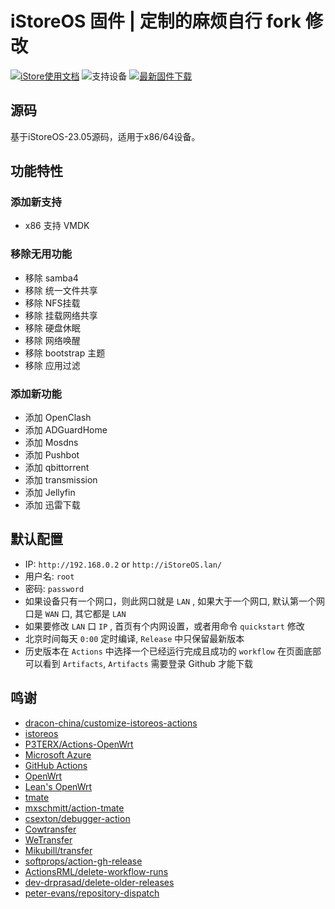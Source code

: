 # iStoreOS 固件 | 定制的麻烦自行 fork 修改

[![iStore使用文档](https://img.shields.io/badge/使用文档-iStore%20OS-brightgreen?style=flat-square)](https://doc.linkease.com/zh/guide/istoreos)  ![支持设备](https://img.shields.io/badge/支持设备-x86/64-blue.svg?style=flat-square)  [![最新固件下载](https://img.shields.io/github/v/release/innmonkey/Build-iStoreOS?style=flat-square&label=最新固件下载)](../../releases/latest)

## 源码

基于iStoreOS-23.05源码，适用于x86/64设备。

## 功能特性

### 添加新支持
- x86 支持 VMDK

### 移除无用功能
- 移除 samba4
- 移除 统一文件共享
- 移除 NFS挂载
- 移除 挂载网络共享
- 移除 硬盘休眠
- 移除 网络唤醒
- 移除 bootstrap 主题
- 移除 应用过滤
  
### 添加新功能
- 添加 OpenClash
- 添加 ADGuardHome
- 添加 Mosdns
- 添加 Pushbot
- 添加 qbittorrent
- 添加 transmission
- 添加 Jellyfin
- 添加 迅雷下载


## 默认配置

- IP: `http://192.168.0.2` or `http://iStoreOS.lan/`
- 用户名: `root`
- 密码: `password`
- 如果设备只有一个网口，则此网口就是 `LAN` , 如果大于一个网口, 默认第一个网口是 `WAN` 口, 其它都是 `LAN`
- 如果要修改 `LAN` 口 `IP` , 首页有个内网设置，或者用命令 `quickstart` 修改
- 北京时间每天 `0:00` 定时编译, `Release` 中只保留最新版本
- 历史版本在 `Actions` 中选择一个已经运行完成且成功的 `workflow` 在页面底部可以看到 `Artifacts`, `Artifacts` 需要登录 Github 才能下载


## 鸣谢

- [dracon-china/customize-istoreos-actions](https://github.com/dracon-china/customize-istoreos-actions)
- [istoreos](https://github.com/istoreos/istoreos)
- [P3TERX/Actions-OpenWrt](https://github.com/P3TERX/Actions-OpenWrt)
- [Microsoft Azure](https://azure.microsoft.com)
- [GitHub Actions](https://github.com/features/actions)
- [OpenWrt](https://github.com/openwrt/openwrt)
- [Lean&#39;s OpenWrt](https://github.com/coolsnowwolf/lede)
- [tmate](https://github.com/tmate-io/tmate)
- [mxschmitt/action-tmate](https://github.com/mxschmitt/action-tmate)
- [csexton/debugger-action](https://github.com/csexton/debugger-action)
- [Cowtransfer](https://cowtransfer.com)
- [WeTransfer](https://wetransfer.com/)
- [Mikubill/transfer](https://github.com/Mikubill/transfer)
- [softprops/action-gh-release](https://github.com/softprops/action-gh-release)
- [ActionsRML/delete-workflow-runs](https://github.com/ActionsRML/delete-workflow-runs)
- [dev-drprasad/delete-older-releases](https://github.com/dev-drprasad/delete-older-releases)
- [peter-evans/repository-dispatch](https://github.com/peter-evans/repository-dispatch)

